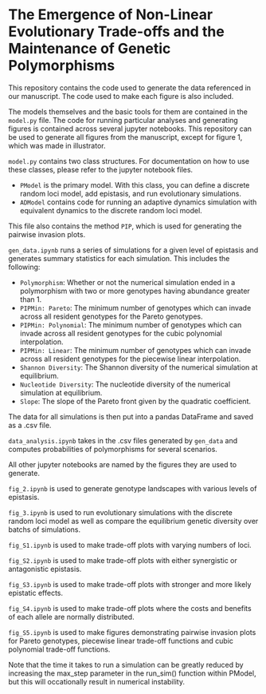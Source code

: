 # The Emergence of Non-Linear Evolutionary Trade-offs and the Maintenance of Genetic Polymorphisms

This repository contains the code used to generate the data referenced in our manuscript. The code used to make each figure is also included.

The models themselves and the basic tools for them are contained in the `model.py` file. The code for running particular analyses and generating figures is contained across several jupyter notebooks. This repository can be used to generate all figures from the manuscript, except for figure 1, which was made in illustrator.

`model.py` contains two class structures. For documentation on how to use these classes, please refer to the jupyter notebook files.

* `PModel` is the primary model. With this class, you can define a discrete random loci model, add epistasis, and run evolutionary simulations.
* `ADModel` contains code for running an adaptive dynamics simulation with equivalent dynamics to the discrete random loci model.

This file also contains the method `PIP`, which is used for generating the pairwise invasion plots.

`gen_data.ipynb` runs a series of simulations for a given level of epistasis and generates summary statistics for each simulation. This includes the following:

* `Polymorphism`: Whether or not the numerical simulation ended in a polymorphism with two or more genotypes having abundance greater than 1.
* `PIPMin: Pareto`: The minimum number of genotypes which can invade across all resident genotypes for the Pareto genotypes.
* `PIPMin: Polynomial`: The minimum number of genotypes which can invade across all resident genotypes for the cubic polynomial interpolation.
* `PIPMin: Linear`: The minimum number of genotypes which can invade across all resident genotypes for the piecewise linear interpolation.
* `Shannon Diversity`: The Shannon diversity of the numerical simulation at equilibrium.
* `Nucleotide Diversity`: The nucleotide diversity of the numerical simulation at equilibrium.
* `Slope`: The slope of the Pareto front given by the quadratic coefficient.

The data for all simulations is then put into a pandas DataFrame and saved as a .csv file.

`data_analysis.ipynb` takes in the .csv files generated by `gen_data` and computes probabilities of polymorphisms for several scenarios.

All other jupyter notebooks are named by the figures they are used to generate.

`fig_2.ipynb` is used to generate genotype landscapes with various levels of epistasis.

`fig_3.ipynb` is used to run evolutionary simulations with the discrete random loci model as well as compare the equilibrium genetic diversity over batchs of simulations.

`fig_S1.ipynb` is used to make trade-off plots with varying numbers of loci.

`fig_S2.ipynb` is used to make trade-off plots with either synergistic or antagonistic epistasis.

`fig_S3.ipynb` is used to make trade-off plots with stronger and more likely epistatic effects.

`fig_S4.ipynb` is used to make trade-off plots where the costs and benefits of each allele are normally distributed.

`fig_S5.ipynb` is used to make figures demonstrating pairwise invasion plots for Pareto genotypes, piecewise linear trade-off functions and cubic polynomial trade-off functions.

Note that the time it takes to run a simulation can be greatly reduced by increasing the max_step parameter in the run_sim() function within PModel, but this will occationally result in numerical instability.